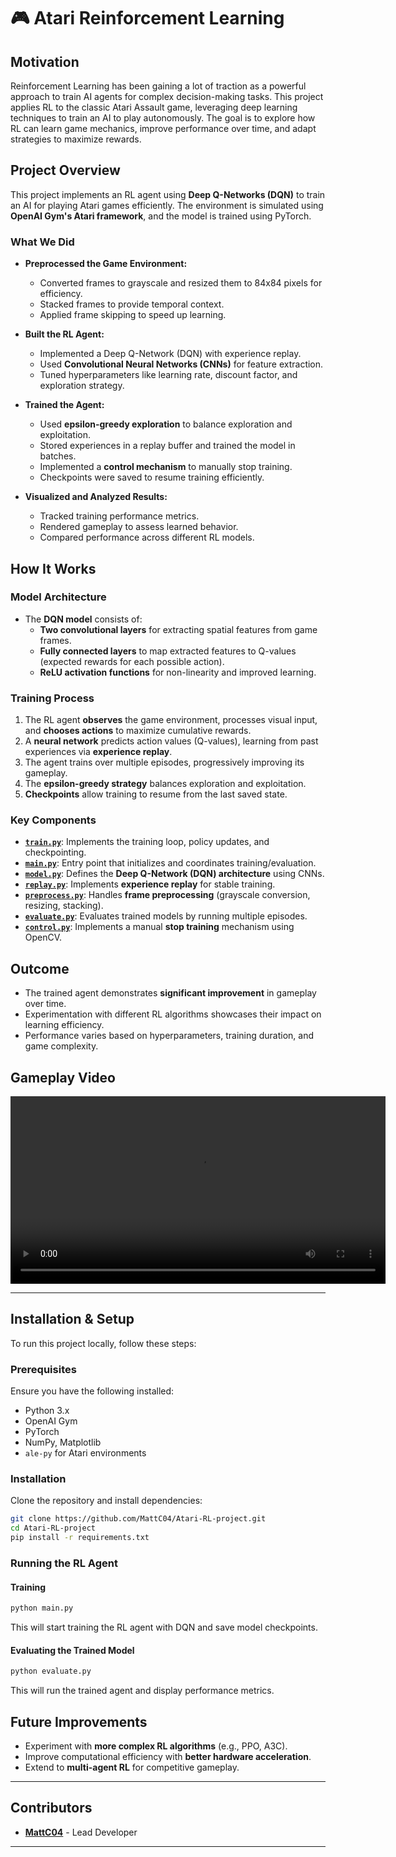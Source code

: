 # 🎮 Atari Reinforcement Learning 

## Motivation  
Reinforcement Learning has been gaining a lot of traction as a powerful approach to train AI agents for complex decision-making tasks. This project applies RL to the classic Atari Assault game, leveraging deep learning techniques to train an AI to play autonomously. The goal is to explore how RL can learn game mechanics, improve performance over time, and adapt strategies to maximize rewards.

## Project Overview  
This project implements an RL agent using **Deep Q-Networks (DQN)** to train an AI for playing Atari games efficiently. The environment is simulated using **OpenAI Gym's Atari framework**, and the model is trained using PyTorch.

### What We Did  
- **Preprocessed the Game Environment:**  
  - Converted frames to grayscale and resized them to 84x84 pixels for efficiency.  
  - Stacked frames to provide temporal context.  
  - Applied frame skipping to speed up learning.  

- **Built the RL Agent:**  
  - Implemented a Deep Q-Network (DQN) with experience replay.  
  - Used **Convolutional Neural Networks (CNNs)** for feature extraction.  
  - Tuned hyperparameters like learning rate, discount factor, and exploration strategy.  

- **Trained the Agent:**  
  - Used **epsilon-greedy exploration** to balance exploration and exploitation.  
  - Stored experiences in a replay buffer and trained the model in batches.  
  - Implemented a **control mechanism** to manually stop training.  
  - Checkpoints were saved to resume training efficiently.  

- **Visualized and Analyzed Results:**  
  - Tracked training performance metrics.  
  - Rendered gameplay to assess learned behavior.  
  - Compared performance across different RL models.  

## How It Works  

### Model Architecture  
- The **DQN model** consists of:  
  - **Two convolutional layers** for extracting spatial features from game frames.  
  - **Fully connected layers** to map extracted features to Q-values (expected rewards for each possible action).  
  - **ReLU activation functions** for non-linearity and improved learning.  

### Training Process  
1. The RL agent **observes** the game environment, processes visual input, and **chooses actions** to maximize cumulative rewards.  
2. A **neural network** predicts action values (Q-values), learning from past experiences via **experience replay**.  
3. The agent trains over multiple episodes, progressively improving its gameplay.  
4. The **epsilon-greedy strategy** balances exploration and exploitation.  
5. **Checkpoints** allow training to resume from the last saved state.  

### Key Components  
- **[`train.py`](train.py)**: Implements the training loop, policy updates, and checkpointing.  
- **[`main.py`](main.py)**: Entry point that initializes and coordinates training/evaluation.  
- **[`model.py`](model.py)**: Defines the **Deep Q-Network (DQN) architecture** using CNNs.  
- **[`replay.py`](replay.py)**: Implements **experience replay** for stable training.  
- **[`preprocess.py`](preprocess.py)**: Handles **frame preprocessing** (grayscale conversion, resizing, stacking).  
- **[`evaluate.py`](evaluate.py)**: Evaluates trained models by running multiple episodes.  
- **[`control.py`](control.py)**: Implements a manual **stop training** mechanism using OpenCV.  

## Outcome  
- The trained agent demonstrates **significant improvement** in gameplay over time.  
- Experimentation with different RL algorithms showcases their impact on learning efficiency.  
- Performance varies based on hyperparameters, training duration, and game complexity.  

## Gameplay Video  

[<video src="gameplay.mp4" controls width="600"></video>](https://github.com/MattC04/Atari-RL-project/issues/1#issue-2931055835)

---

## Installation & Setup  
To run this project locally, follow these steps:

### Prerequisites  
Ensure you have the following installed:  
- Python 3.x  
- OpenAI Gym  
- PyTorch  
- NumPy, Matplotlib  
- `ale-py` for Atari environments  

### Installation  
Clone the repository and install dependencies:  
```bash
git clone https://github.com/MattC04/Atari-RL-project.git
cd Atari-RL-project
pip install -r requirements.txt
```

### Running the RL Agent  

#### Training  
```bash
python main.py  
```
This will start training the RL agent with DQN and save model checkpoints.  

#### Evaluating the Trained Model  
```bash
python evaluate.py  
```
This will run the trained agent and display performance metrics.  

## Future Improvements  
- Experiment with **more complex RL algorithms** (e.g., PPO, A3C).  
- Improve computational efficiency with **better hardware acceleration**.  
- Extend to **multi-agent RL** for competitive gameplay.  

---

## Contributors  

- **[MattC04](https://github.com/MattC04)** - Lead Developer  

---

